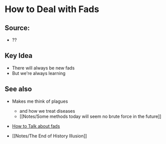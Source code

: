 # How to Deal with Fads

## Source:
- ??

## Key Idea
- There will always be new fads
- But we're always learning

## See also
- Makes me think of plagues
	- and how we treat diseases
	- [[Notes/Some methods today will seem no brute force in the future]]

- [How to Talk about fads](https://www.precisionnutrition.com/how-to-talk-to-your-clients-about-the-newest-netflix-nutrition-documentary?utm_source=marketingcloud&utm_medium=email&utm_campaign=050621-L1ALL-Netflixnutritiondocumentary-Broadcast) 

- [[Notes/The End of History Illusion]]